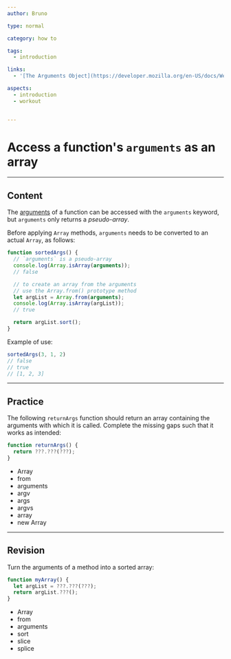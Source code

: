 ```yaml
---
author: Bruno

type: normal

category: how to

tags:
  - introduction

links:
  - '[The Arguments Object](https://developer.mozilla.org/en-US/docs/Web/JavaScript/Reference/Functions/arguments){documentation}'

aspects:
  - introduction
  - workout


---
```


# Access a function's `arguments` as an array

---
## Content

The [arguments](https://enki.com/glossary/general/parameter-vs-argument) of a function can be accessed with the `arguments` keyword, but `arguments` only returns a *pseudo-array*.

Before applying `Array` methods, `arguments` needs to be converted to an actual `Array`, as follows:

```javascript
function sortedArgs() {
  // `arguments` is a pseudo-array
  console.log(Array.isArray(arguments));
  // false

  // to create an array from the arguments
  // use the Array.from() prototype method
  let argList = Array.from(arguments);
  console.log(Array.isArray(argList));
  // true

  return argList.sort();
}
```

Example of use:

```javascript
sortedArgs(3, 1, 2)
// false
// true
// [1, 2, 3]
```

---
## Practice

The following `returnArgs` function should return an array containing the arguments with which it is called. Complete the missing gaps such that it works as intended:

```javascript
function returnArgs() {
  return ???.???(???);
}
```

* Array
* from
* arguments
* argv
* args
* argvs
* array
* new Array

---
## Revision

Turn the arguments of a method into a sorted array:

```javascript
function myArray() {
  let argList = ???.???(???);
  return argList.???();
}
```

* Array
* from
* arguments
* sort
* slice
* splice
